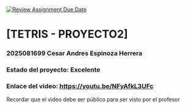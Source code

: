 [![Review Assignment Due Date](https://classroom.github.com/assets/deadline-readme-button-22041afd0340ce965d47ae6ef1cefeee28c7c493a6346c4f15d667ab976d596c.svg)](https://classroom.github.com/a/Et4r0lVo)
# [TETRIS - PROYECTO2]
### 2025081699 Cesar Andres Espinoza Herrera 

### Estado del proyecto: Excelente
### Enlace del video: https://youtu.be/NFyAfkL3UFc
Recordar que el video debe ser público para ser visto por el profesor

